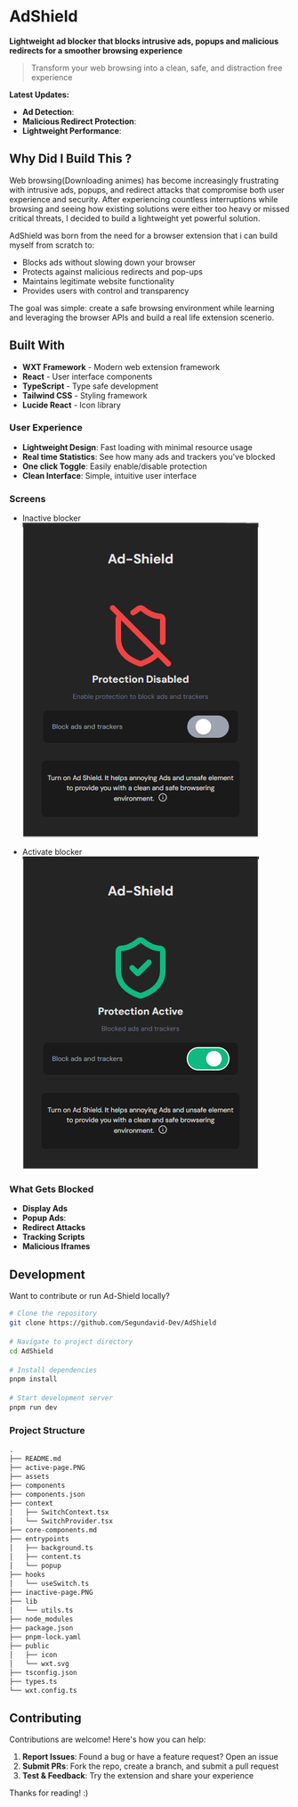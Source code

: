 # AdShield

**Lightweight ad blocker that blocks intrusive ads, popups and malicious redirects for a smoother browsing experience**

> Transform your web browsing into a clean, safe, and distraction free experience

<!-- [Download Ad-Shield from Chrome Web Store](#) -->

**Latest Updates:**

- **Ad Detection**:
- **Malicious Redirect Protection**:
- **Lightweight Performance**:

## Why Did I Build This ?

Web browsing(Downloading animes) has become increasingly frustrating with intrusive ads, popups, and redirect attacks that compromise both user experience and security. After experiencing countless interruptions while browsing and seeing how existing solutions were either too heavy or missed critical threats, I decided to build a lightweight yet powerful solution.

AdShield was born from the need for a browser extension that i can build myself from scratch to:

- Blocks ads without slowing down your browser
- Protects against malicious redirects and pop-ups
- Maintains legitimate website functionality
- Provides users with control and transparency

The goal was simple: create a safe browsing environment while learning and leveraging the browser APIs and build a real life extension scenerio.

## Built With

- **WXT Framework** - Modern web extension framework
- **React** - User interface components
- **TypeScript** - Type safe development
- **Tailwind CSS** - Styling framework
- **Lucide React** - Icon library

### User Experience

- **Lightweight Design**: Fast loading with minimal resource usage
- **Real time Statistics**: See how many ads and trackers you've blocked
- **One click Toggle**: Easily enable/disable protection
- **Clean Interface**: Simple, intuitive user interface

### Screens

- Inactive blocker
  ![Inactive](inactive-page.PNG)

- Activate blocker
  ![Active](active-page.PNG)

<!-- ## 🔧 Installation

### From Chrome Web Store (Recommended)

1. Visit the Chrome Web Store
2. Search for "Ad-Shield" or use the direct link
3. Click "Add to Chrome"
4. Click the Ad-Shield icon in your toolbar to start protecting your browsing -->

<!-- ### Manual Installation (Development)

1. Download the latest release
2. Open Chrome Extensions page (`chrome://extensions/`)
3. Enable "Developer mode"
4. Click "Load unpacked" and select the extension folder
5. Ad-Shield is now ready to protect your browsing -->

### What Gets Blocked

- **Display Ads**
- **Popup Ads**:
- **Redirect Attacks**
- **Tracking Scripts**
- **Malicious Iframes**

## Development

Want to contribute or run Ad-Shield locally?

```bash
# Clone the repository
git clone https://github.com/Segundavid-Dev/AdShield

# Navigate to project directory
cd AdShield

# Install dependencies
pnpm install

# Start development server
pnpm run dev
```

### Project Structure

```
.
├── README.md
├── active-page.PNG
├── assets
├── components
├── components.json
├── context
│   ├── SwitchContext.tsx
│   └── SwitchProvider.tsx
├── core-components.md
├── entrypoints
│   ├── background.ts
│   ├── content.ts
│   └── popup
├── hooks
│   └── useSwitch.ts
├── inactive-page.PNG
├── lib
│   └── utils.ts
├── node_modules
├── package.json
├── pnpm-lock.yaml
├── public
│   ├── icon
│   └── wxt.svg
├── tsconfig.json
├── types.ts
└── wxt.config.ts
```

## Contributing

Contributions are welcome! Here's how you can help:

1. **Report Issues**: Found a bug or have a feature request? Open an issue
2. **Submit PRs**: Fork the repo, create a branch, and submit a pull request
3. **Test & Feedback**: Try the extension and share your experience

Thanks for reading! :)
